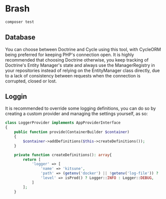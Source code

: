 # Brash


```bash
composer test
```

## Database

You can choose between Doctrine and Cycle using this tool, with CycleORM being preferred for keeping PHP's connection open.
It is highly recommended that choosing Doctrine otherwise, you keep tracking of Doctrine's Entity Manager's state and always use the ManagerRegistry in your repositories instead of relying on the EntityManager class directly, due to a lack of consistency between requests when the connection is corrupted, closed or lost.

## Loggin

It is recommended to override some logging definitions, you can do so by creating a custom provider and managing the settings yourself, as so:

```php
class LoggerProvider implements AppProviderInterface
{
    public function provide(ContainerBuilder $container)
    {
        $container->addDefinitions($this->createDefinitions());
    }

    private function createDefinitions(): array{
        return [
            'logger' => [
                'name' => 'kitsune',
                'path' => (getenv('docker') || !getenv('log-file')) ? 'php://stdout' : "$currentWorkingDir/temp/logs/app.log",
                'level' => isProd() ? Logger::INFO : Logger::DEBUG,
            ]
        ];
    }
```


